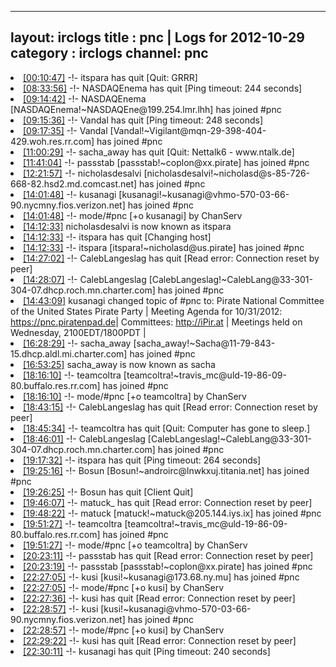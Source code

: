 
---
layout: irclogs
title : pnc | Logs for 2012-10-29
category : irclogs
channel: pnc
---
<li class="logitem"><a href="#00:10:47" name="00:10:47" class="time">[00:10:47]</a> -!- <span class="quit">itspara</span> has quit [Quit: GRRR] </li>
<li class="logitem"><a href="#08:33:56" name="08:33:56" class="time">[08:33:56]</a> -!- <span class="quit">NASDAQEnema</span> has quit [Ping timeout: 244 seconds] </li>
<li class="logitem"><a href="#09:14:42" name="09:14:42" class="time">[09:14:42]</a> -!- <span class="join">NASDAQEnema</span> [NASDAQEnema!~NASDAQEne@199.254.lmr.lhh] has joined #pnc </li>
<li class="logitem"><a href="#09:15:36" name="09:15:36" class="time">[09:15:36]</a> -!- <span class="quit">Vandal</span> has quit [Ping timeout: 248 seconds] </li>
<li class="logitem"><a href="#09:17:35" name="09:17:35" class="time">[09:17:35]</a> -!- <span class="join">Vandal</span> [Vandal!~Vigilant@mqn-29-398-404-429.woh.res.rr.com] has joined #pnc </li>
<li class="logitem"><a href="#11:00:29" name="11:00:29" class="time">[11:00:29]</a> -!- <span class="quit">sacha_away</span> has quit [Quit: Nettalk6 - www.ntalk.de] </li>
<li class="logitem"><a href="#11:41:04" name="11:41:04" class="time">[11:41:04]</a> -!- <span class="join">passstab</span> [passstab!~coplon@xx.pirate] has joined #pnc </li>
<li class="logitem"><a href="#12:21:57" name="12:21:57" class="time">[12:21:57]</a> -!- <span class="join">nicholasdesalvi</span> [nicholasdesalvi!~nicholasd@s-85-726-668-82.hsd2.md.comcast.net] has joined #pnc </li>
<li class="logitem"><a href="#14:01:48" name="14:01:48" class="time">[14:01:48]</a> -!- <span class="join">kusanagi</span> [kusanagi!~kusanagi@vhmo-570-03-66-90.nycmny.fios.verizon.net] has joined #pnc </li>
<li class="logitem"><a href="#14:01:48" name="14:01:48" class="time">[14:01:48]</a> -!- mode/<span class="mode">#pnc</span> [+o kusanagi] by ChanServ </li>
<li class="logitem"><a href="#14:12:33" name="14:12:33" class="time">[14:12:33]</a> <span class="nick">nicholasdesalvi</span> is now known as <span class="nick">itspara</span> </li>
<li class="logitem"><a href="#14:12:33" name="14:12:33" class="time">[14:12:33]</a> -!- <span class="quit">itspara</span> has quit [Changing host] </li>
<li class="logitem"><a href="#14:12:33" name="14:12:33" class="time">[14:12:33]</a> -!- <span class="join">itspara</span> [itspara!~nicholasd@us.pirate] has joined #pnc </li>
<li class="logitem"><a href="#14:27:02" name="14:27:02" class="time">[14:27:02]</a> -!- <span class="quit">CalebLangeslag</span> has quit [Read error: Connection reset by peer] </li>
<li class="logitem"><a href="#14:28:07" name="14:28:07" class="time">[14:28:07]</a> -!- <span class="join">CalebLangeslag</span> [CalebLangeslag!~CalebLang@33-301-304-07.dhcp.roch.mn.charter.com] has joined #pnc </li>
<li class="logitem"><a href="#14:43:09" name="14:43:09" class="time">[14:43:09]</a> <span class="topic">kusanagi</span> changed topic of <span class="topic">#pnc</span> to: Pirate National Committee of the United States Pirate Party | Meeting Agenda for 10/31/2012: <a href="https://pnc.piratenpad.de/10-31-12" target="_blank">https://pnc.piratenpad.de</a>| Committees: <a href="http://iPir.at/committee" target="_blank">http://iPir.at</a> | Meetings held on Wednesday, 2100EDT/1800PDT |  </li>
<li class="logitem"><a href="#16:28:29" name="16:28:29" class="time">[16:28:29]</a> -!- <span class="join">sacha_away</span> [sacha_away!~Sacha@11-79-843-15.dhcp.aldl.mi.charter.com] has joined #pnc </li>
<li class="logitem"><a href="#16:53:25" name="16:53:25" class="time">[16:53:25]</a> <span class="nick">sacha_away</span> is now known as <span class="nick">sacha</span> </li>
<li class="logitem"><a href="#18:16:10" name="18:16:10" class="time">[18:16:10]</a> -!- <span class="join">teamcoltra</span> [teamcoltra!~travis_mc@uld-19-86-09-80.buffalo.res.rr.com] has joined #pnc </li>
<li class="logitem"><a href="#18:16:10" name="18:16:10" class="time">[18:16:10]</a> -!- mode/<span class="mode">#pnc</span> [+o teamcoltra] by ChanServ </li>
<li class="logitem"><a href="#18:43:15" name="18:43:15" class="time">[18:43:15]</a> -!- <span class="quit">CalebLangeslag</span> has quit [Read error: Connection reset by peer] </li>
<li class="logitem"><a href="#18:45:34" name="18:45:34" class="time">[18:45:34]</a> -!- <span class="quit">teamcoltra</span> has quit [Quit: Computer has gone to sleep.] </li>
<li class="logitem"><a href="#18:46:01" name="18:46:01" class="time">[18:46:01]</a> -!- <span class="join">CalebLangeslag</span> [CalebLangeslag!~CalebLang@33-301-304-07.dhcp.roch.mn.charter.com] has joined #pnc </li>
<li class="logitem"><a href="#19:17:32" name="19:17:32" class="time">[19:17:32]</a> -!- <span class="quit">itspara</span> has quit [Ping timeout: 264 seconds] </li>
<li class="logitem"><a href="#19:25:16" name="19:25:16" class="time">[19:25:16]</a> -!- <span class="join">Bosun</span> [Bosun!~androirc@lnwkxuj.titania.net] has joined #pnc </li>
<li class="logitem"><a href="#19:26:25" name="19:26:25" class="time">[19:26:25]</a> -!- <span class="quit">Bosun</span> has quit [Client Quit] </li>
<li class="logitem"><a href="#19:46:07" name="19:46:07" class="time">[19:46:07]</a> -!- <span class="quit">matuck_</span> has quit [Read error: Connection reset by peer] </li>
<li class="logitem"><a href="#19:48:22" name="19:48:22" class="time">[19:48:22]</a> -!- <span class="join">matuck</span> [matuck!~matuck@205.144.iys.ix] has joined #pnc </li>
<li class="logitem"><a href="#19:51:27" name="19:51:27" class="time">[19:51:27]</a> -!- <span class="join">teamcoltra</span> [teamcoltra!~travis_mc@uld-19-86-09-80.buffalo.res.rr.com] has joined #pnc </li>
<li class="logitem"><a href="#19:51:27" name="19:51:27" class="time">[19:51:27]</a> -!- mode/<span class="mode">#pnc</span> [+o teamcoltra] by ChanServ </li>
<li class="logitem"><a href="#20:23:11" name="20:23:11" class="time">[20:23:11]</a> -!- <span class="quit">passstab</span> has quit [Read error: Connection reset by peer] </li>
<li class="logitem"><a href="#20:23:19" name="20:23:19" class="time">[20:23:19]</a> -!- <span class="join">passstab</span> [passstab!~coplon@xx.pirate] has joined #pnc </li>
<li class="logitem"><a href="#22:27:05" name="22:27:05" class="time">[22:27:05]</a> -!- <span class="join">kusi</span> [kusi!~kusanagi@173.68.ny.mu] has joined #pnc </li>
<li class="logitem"><a href="#22:27:05" name="22:27:05" class="time">[22:27:05]</a> -!- mode/<span class="mode">#pnc</span> [+o kusi] by ChanServ </li>
<li class="logitem"><a href="#22:27:36" name="22:27:36" class="time">[22:27:36]</a> -!- <span class="quit">kusi</span> has quit [Read error: Connection reset by peer] </li>
<li class="logitem"><a href="#22:28:57" name="22:28:57" class="time">[22:28:57]</a> -!- <span class="join">kusi</span> [kusi!~kusanagi@vhmo-570-03-66-90.nycmny.fios.verizon.net] has joined #pnc </li>
<li class="logitem"><a href="#22:28:57" name="22:28:57" class="time">[22:28:57]</a> -!- mode/<span class="mode">#pnc</span> [+o kusi] by ChanServ </li>
<li class="logitem"><a href="#22:29:22" name="22:29:22" class="time">[22:29:22]</a> -!- <span class="quit">kusi</span> has quit [Read error: Connection reset by peer] </li>
<li class="logitem"><a href="#22:30:11" name="22:30:11" class="time">[22:30:11]</a> -!- <span class="quit">kusanagi</span> has quit [Ping timeout: 240 seconds] </li>


